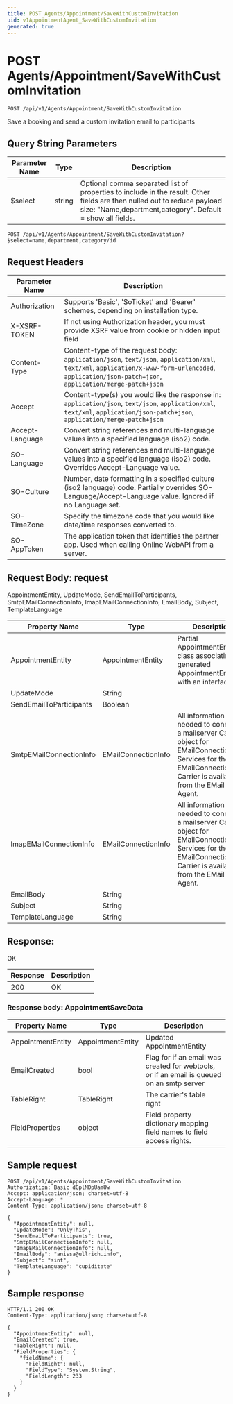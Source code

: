 ```yaml
---
title: POST Agents/Appointment/SaveWithCustomInvitation
uid: v1AppointmentAgent_SaveWithCustomInvitation
generated: true
---
```


# POST Agents/Appointment/SaveWithCustomInvitation

```http
POST /api/v1/Agents/Appointment/SaveWithCustomInvitation
```

Save a booking and send a custom invitation email to participants







## Query String Parameters

| Parameter Name | Type |  Description |
|----------------|------|--------------|
| $select | string |  Optional comma separated list of properties to include in the result. Other fields are then nulled out to reduce payload size: "Name,department,category". Default = show all fields. |

```http
POST /api/v1/Agents/Appointment/SaveWithCustomInvitation?$select=name,department,category/id
```


## Request Headers

| Parameter Name | Description |
|----------------|-------------|
| Authorization  | Supports 'Basic', 'SoTicket' and 'Bearer' schemes, depending on installation type. |
| X-XSRF-TOKEN   | If not using Authorization header, you must provide XSRF value from cookie or hidden input field |
| Content-Type | Content-type of the request body: `application/json`, `text/json`, `application/xml`, `text/xml`, `application/x-www-form-urlencoded`, `application/json-patch+json`, `application/merge-patch+json` |
| Accept         | Content-type(s) you would like the response in: `application/json`, `text/json`, `application/xml`, `text/xml`, `application/json-patch+json`, `application/merge-patch+json` |
| Accept-Language | Convert string references and multi-language values into a specified language (iso2) code. |
| SO-Language | Convert string references and multi-language values into a specified language (iso2) code. Overrides Accept-Language value. |
| SO-Culture | Number, date formatting in a specified culture (iso2 language) code. Partially overrides SO-Language/Accept-Language value. Ignored if no Language set. |
| SO-TimeZone | Specify the timezone code that you would like date/time responses converted to. |
| SO-AppToken | The application token that identifies the partner app. Used when calling Online WebAPI from a server. |

## Request Body: request 

AppointmentEntity, UpdateMode, SendEmailToParticipants, SmtpEMailConnectionInfo, ImapEMailConnectionInfo, EmailBody, Subject, TemplateLanguage 

| Property Name | Type |  Description |
|----------------|------|--------------|
| AppointmentEntity | AppointmentEntity | Partial AppointmentEntity class associating the generated AppointmentEntity with an interface. |
| UpdateMode | String |  |
| SendEmailToParticipants | Boolean |  |
| SmtpEMailConnectionInfo | EMailConnectionInfo | All information needed to connect to a mailserver <para /> Carrier object for EMailConnectionInfo. Services for the EMailConnectionInfo Carrier is available from the <see cref="T:SuperOffice.CRM.Services.IEMailAgent">EMail Agent</see>. |
| ImapEMailConnectionInfo | EMailConnectionInfo | All information needed to connect to a mailserver <para /> Carrier object for EMailConnectionInfo. Services for the EMailConnectionInfo Carrier is available from the <see cref="T:SuperOffice.CRM.Services.IEMailAgent">EMail Agent</see>. |
| EmailBody | String |  |
| Subject | String |  |
| TemplateLanguage | String |  |

## Response:

OK

| Response | Description |
|----------------|-------------|
| 200 | OK |

### Response body: AppointmentSaveData

| Property Name | Type |  Description |
|----------------|------|--------------|
| AppointmentEntity | AppointmentEntity | Updated AppointmentEntity |
| EmailCreated | bool | Flag for if an email was created for webtools, or if an email is queued on an smtp server |
| TableRight | TableRight | The carrier's table right |
| FieldProperties | object | Field property dictionary mapping field names to field access rights. |

## Sample request

```http!
POST /api/v1/Agents/Appointment/SaveWithCustomInvitation
Authorization: Basic dGplMDpUamUw
Accept: application/json; charset=utf-8
Accept-Language: *
Content-Type: application/json; charset=utf-8

{
  "AppointmentEntity": null,
  "UpdateMode": "OnlyThis",
  "SendEmailToParticipants": true,
  "SmtpEMailConnectionInfo": null,
  "ImapEMailConnectionInfo": null,
  "EmailBody": "anissa@ullrich.info",
  "Subject": "sint",
  "TemplateLanguage": "cupiditate"
}
```

## Sample response

```http_
HTTP/1.1 200 OK
Content-Type: application/json; charset=utf-8

{
  "AppointmentEntity": null,
  "EmailCreated": true,
  "TableRight": null,
  "FieldProperties": {
    "fieldName": {
      "FieldRight": null,
      "FieldType": "System.String",
      "FieldLength": 233
    }
  }
}
```